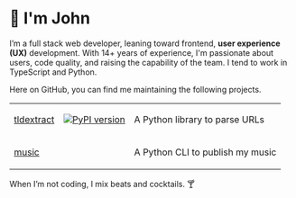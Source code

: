 # 👋 I'm John

I’m a full stack web developer, leaning toward frontend, **user experience
(UX)** development. With 14+ years of experience, I'm passionate about users,
code quality, and raising the capability of the team. I tend to work in
TypeScript and Python.

Here on GitHub, you can find me maintaining the following projects.

<table>
<tbody>
<tr>
<td>

[tldextract](https://github.com/john-kurkowski/tldextract)

</td>
<td>

[![PyPI version](https://badge.fury.io/py/tldextract.svg)](https://badge.fury.io/py/tldextract)

</td>
<td>
A Python library to parse URLs
</td>
</tr>
<tr>
<td>

[music](https://github.com/john-kurkowski/music)

</td>
<td>
</td>
<td>

A Python CLI to publish my music

</td>
</tr>
</tbody>
</table>

When I’m not coding, I mix beats and cocktails. 🍸
